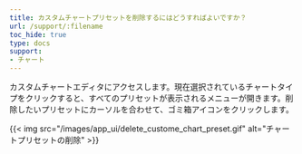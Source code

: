 ```yaml
---
title: カスタムチャートプリセットを削除するにはどうすればよいですか？
url: /support/:filename
toc_hide: true
type: docs
support:
- チャート
---
```


カスタムチャートエディタにアクセスします。現在選択されているチャートタイプをクリックすると、すべてのプリセットが表示されるメニューが開きます。削除したいプリセットにカーソルを合わせて、ゴミ箱アイコンをクリックします。

{{< img src="/images/app_ui/delete_custome_chart_preset.gif" alt="チャートプリセットの削除" >}}
